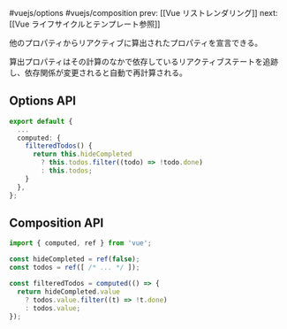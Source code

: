 #vuejs/options #vuejs/composition
prev: [[Vue リストレンダリング]]
next: [[Vue ライフサイクルとテンプレート参照]]

他のプロパティからリアクティブに算出されたプロパティを宣言できる。

算出プロパティはその計算のなかで依存しているリアクティブステートを追跡し、依存関係が変更されると自動で再計算される。
## Options API
```typescript
export default {
  ...
  computed: {
    filteredTodos() {
      return this.hideCompleted
        ? this.todos.filter((todo) => !todo.done)
        : this.todos;
    }
  },
};
```
## Composition API
```typescript
import { computed, ref } from 'vue';

const hideCompleted = ref(false);
const todos = ref([ /* ... */ ]);

const filteredTodos = computed(() => {
  return hideCompleted.value
    ? todos.value.filter((t) => !t.done)
    : todos.value;
});
```
